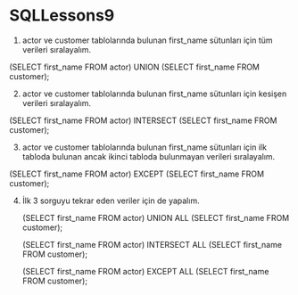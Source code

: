 # SQLLessons9
1. actor ve customer tablolarında bulunan first_name sütunları için tüm verileri sıralayalım.

(SELECT first_name FROM actor) UNION (SELECT first_name FROM customer);

2. actor ve customer tablolarında bulunan first_name sütunları için kesişen verileri sıralayalım.

(SELECT first_name FROM actor) INTERSECT (SELECT first_name FROM customer);

3. actor ve customer tablolarında bulunan first_name sütunları için ilk tabloda bulunan ancak ikinci tabloda bulunmayan verileri
sıralayalım.

(SELECT first_name FROM actor) EXCEPT (SELECT first_name FROM customer);

4. İlk 3 sorguyu tekrar eden veriler için de yapalım.

   (SELECT first_name FROM actor) UNION ALL (SELECT first_name FROM customer);

   (SELECT first_name FROM actor) INTERSECT ALL (SELECT first_name FROM customer);

   (SELECT first_name FROM actor) EXCEPT ALL (SELECT first_name FROM customer);
